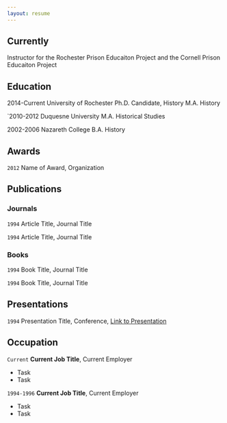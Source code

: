 ```yaml
---
layout: resume
---
```

## Currently

Instructor for the Rochester Prison Educaiton Project and the Cornell Prison Educaiton Project

## Education

2014-Current
University of Rochester
Ph.D. Candidate, History
M.A. History

`2010-2012
Duquesne University
M.A. Historical Studies

2002-2006
Nazareth College
B.A. History

## Awards

`2012`
Name of Award, Organization 

## Publications

<!-- A list is also available [online](https://scholar.google.co.uk/citations?user=LTOTl0YAAAAJ) -->

### Journals

`1994`
Article Title, Journal Title

`1994`
Article Title, Journal Title

### Books

`1994`
Book Title, Journal Title

`1994`
Book Title, Journal Title


## Presentations

`1994`
Presentation Title, Conference, <a href="https://MyWebsite.tld/presentation1">Link to Presentation</a>


## Occupation

`Current`
__Current Job Title__, Current Employer 

- Task
- Task

`1994-1996`
__Current Job Title__, Current Employer 

- Task
- Task



<!-- ### Footer

Last updated: May 2013 -->


